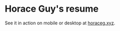 # Horace Guy's resume

See it in action on mobile or desktop at [horaceg.xyz](https://horaceg.xyz).
